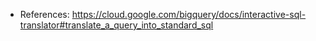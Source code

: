 - References: https://cloud.google.com/bigquery/docs/interactive-sql-translator#translate_a_query_into_standard_sql

